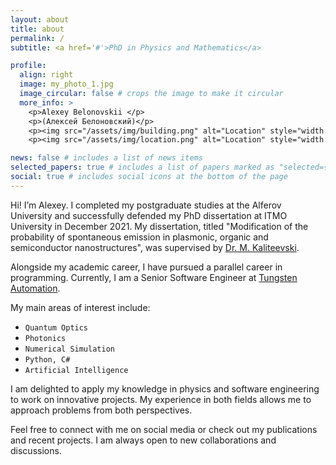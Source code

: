 ```yaml
---
layout: about
title: about
permalink: /
subtitle: <a href='#'>PhD in Physics and Mathematics</a>

profile:
  align: right
  image: my_photo_1.jpg
  image_circular: false # crops the image to make it circular
  more_info: >
    <p>Alexey Belonovskii </p> 
    <p>(Алексей Белоновский)</p>
    <p><img src="/assets/img/building.png" alt="Location" style="width: 12px; height: 15px;"> Tungsten automation</p>
    <p><img src="/assets/img/location.png" alt="Location" style="width: 12px; height: 15px;"> Montenegro</p>

news: false # includes a list of news items
selected_papers: true # includes a list of papers marked as "selected={true}"
social: true # includes social icons at the bottom of the page
---
```


Hi! I’m Alexey. I completed my postgraduate studies at the Alferov University and successfully defended my PhD dissertation at ITMO University in December 2021. My dissertation, titled "Modification of the probability of spontaneous emission in plasmonic, organic and semiconductor nanostructures", was supervised by [Dr. M. Kaliteevski](https://www.webofscience.com/wos/author/record/M-1308-2016).

Alongside my academic career, I have pursued a parallel career in programming. Currently, I am a Senior Software Engineer at [Tungsten Automation](https://www.tungstenautomation.com/). 

My main areas of interest include:

- `Quantum Optics`
- `Photonics`
- `Numerical Simulation`
- `Python, C#`
- `Artificial Intelligence`

I am delighted to apply my knowledge in physics and software engineering to work on innovative projects. My experience in both fields allows me to approach problems from both perspectives.

Feel free to connect with me on social media or check out my publications and recent projects. I am always open to new collaborations and discussions.

